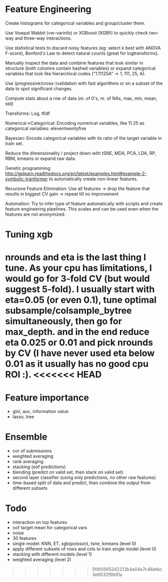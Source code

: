 # Feature Engineering


Create histograms for categorical variables and group/cluster them.

Use Vowpal Wabbit (vw-varinfo) or XGBoost (XGBfi) to quickly check two-way and three-way interactions.

Use statistical tests to discard noisy features (eg: select k best with ANOVA F-score), Benford's Law to detect natural counts (great for logtransforms).

Manually inspect the data and combine features that look similar in structure (both columns contain hashed variables) or expand categorical variables that look like hierarchical codes ("1.11125A" -> 1, 111, 25, A).

Use (progressive/cross-)validation with fast algorithms or on a subset of the data to spot significant changes.

Compute stats about a row of data (nr. of 0's, nr. of NAs, max, min, mean, std)

Transforms: Log, tfidf

Numerical->Categorical: Encoding numerical variables, like 11.25 as categorical variables: eleventwentyfive

Bayesian: Encode categorical variables with its ratio of the target variable in train set.

Reduce the dimensionality / project down with tSNE, MDA, PCA, LDA, RP, RBM, kmeans or expand raw data.

Genetic programming: http://gplearn.readthedocs.org/en/latest/examples.html#example-2-symbolic-tranformer to automatically create non-linear features.

Recursive Feature Elimination: Use all features -> drop the feature that results in biggest CV gain -> repeat till no improvement

Automation: Try to infer type of feature automatically with scripts and create feature engineering pipelines. This scales and can be used even when the features are not anonymized.

# Tuning xgb
nrounds and eta is the last thing I tune. As your cpu has limitations, I would go for 3-fold CV (but would suggest 5-fold). I usually start with eta=0.05 (or even 0.1), tune optimal subsample/colsample_bytree simultaneously, then go for max_depth. and in the end reduce eta 0.025 or 0.01 and pick nrounds by CV (I have never used eta below 0.01 as it usually has no good cpu ROI :).
<<<<<<< HEAD
=======

# Feature importance
- gini, auc, information value
- lasso, tree

# Ensemble
- cor of submissions  
- weighted averaging
- rank averaging
- stacking (oof predictions)
- blending (predict on valid set, then stack on valid set)
- second layer classifier (using only predictions, no other raw features)
- time-based split of data and predict, then combine the output from different subsets

# Todo
- interaction on top features
- oof target mean for categorical vars
- noise
- 30 features
- single model: KNN, ET, xgb(poisson), tsne, kmeans (level 0)
- apply different subsets of rows and cols to train single model (level 0)
- stacking with different models (level 1)
- weighted averaging (level 2)
>>>>>>> 5f4f0565242213b4a04e7c48afec3e6532f9b91a
